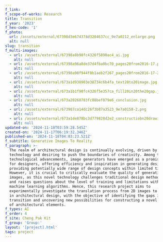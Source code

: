 ```yaml
---
f_link:
f_scope-of-works: Research
title: Transition
f_year: '2023'
f_hex-code: '1'
f_photo:
  url: /assets/external/67398d3e674374d3204637cc_9e7a0212_enlarge.png
  alt: null
slug: transition
f_multi-images:
  - url: /assets/external/67398a8b98fc4326f5890ac4_ai.jpg
    alt: null
  - url: /assets/external/67398a96a8de37d4fba0bc70_pages20from2016-17.pdf.jpg
    alt: null
  - url: /assets/external/67398a98f944f8b1aeb2f267_pages20from2016-17-2.pdf.jpg
    alt: null
  - url: /assets/external/673a1d938903e38734c6b4fa_text20to20image.jpg
    alt: null
  - url: /assets/external/673a1b1f98fc4326f5e357ca_fill20in20the20gap.jpg
    alt: null
  - url: /assets/external/673a20268783fc08bef079e6_conclusion.jpg
    alt: null
  - url: /assets/external/673987ca14dc26f3b87a3523_9e7a0158-2.png
    alt: null
  - url: /assets/external/673a1de878bc3d779828d2e2_constructiobn20drawing.jpg
    alt: null
updated-on: '2024-11-18T03:59:28.545Z'
created-on: '2024-11-17T06:19:32.346Z'
published-on: '2024-11-18T04:03:23.521Z'
f_subtitle: Generative Images To Reality
f_paragraph: >-
  The realm of architectural design is continually evolving, driven by advancing
  technology and desiring to push the boundaries of creativity. Among these
  technological advancements, image generators have emerged as a promising tool
  for designers, offering efficiency and inspiration in generating design ideas,
  providing potentially wide range of design concepts within limited timeframes.
  However, it is crucial to critically evaluate the quality of generative
  images, as this novel technology challenges traditional design methodologies
  and raises questions about the level of training and limitations within
  machine learning algorithms. Hence, this research project aims to
  experimentally investigate the translation process from 2D images to 3D models
  in architectural design, with the objective of identifying the gaps in this
  transition and uncovering new possibilities for constructing a novel typology
  of architectural elements.
f_types: AI
f_order: 4
f_site: Cheng Pak Kit
f_group: 'Group:'
layout: '[project].html'
tags: project
---
```



